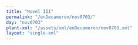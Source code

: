 ```yaml
---
title: "Novel III"
permalink: "/enDecameron/nov0703/"
day: "nov0703"
plant-xml: "/assets/xml/enDecameron/nov0703.xml"
layout: "single-xml"
---
```

